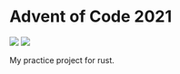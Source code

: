 # Advent of Code 2021
![](https://img.shields.io/badge/stars%20⭐-20-yellow)
![](https://img.shields.io/badge/days%20completed-10-red)

My practice project for rust.
